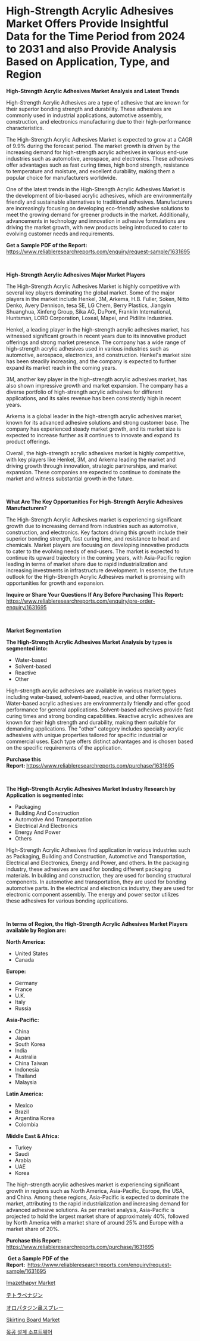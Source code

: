 <p><h1>High-Strength Acrylic Adhesives Market Offers Provide Insightful Data for the Time Period from 2024 to 2031 and also Provide Analysis Based on Application, Type, and Region</h1></p><p><strong>High-Strength Acrylic Adhesives Market Analysis and Latest Trends</strong></p>
<p><p>High-Strength Acrylic Adhesives are a type of adhesive that are known for their superior bonding strength and durability. These adhesives are commonly used in industrial applications, automotive assembly, construction, and electronics manufacturing due to their high-performance characteristics.</p><p>The High-Strength Acrylic Adhesives Market is expected to grow at a CAGR of 9.9% during the forecast period. The market growth is driven by the increasing demand for high-strength acrylic adhesives in various end-use industries such as automotive, aerospace, and electronics. These adhesives offer advantages such as fast curing times, high bond strength, resistance to temperature and moisture, and excellent durability, making them a popular choice for manufacturers worldwide.</p><p>One of the latest trends in the High-Strength Acrylic Adhesives Market is the development of bio-based acrylic adhesives, which are environmentally friendly and sustainable alternatives to traditional adhesives. Manufacturers are increasingly focusing on developing eco-friendly adhesive solutions to meet the growing demand for greener products in the market. Additionally, advancements in technology and innovation in adhesive formulations are driving the market growth, with new products being introduced to cater to evolving customer needs and requirements.</p></p>
<p><strong>Get a Sample PDF of the Report:&nbsp;</strong> <a href="https://www.reliableresearchreports.com/enquiry/request-sample/1631695">https://www.reliableresearchreports.com/enquiry/request-sample/1631695</a></p>
<p>&nbsp;</p>
<p><strong>High-Strength Acrylic Adhesives Major Market Players</strong></p>
<p><p>The High-Strength Acrylic Adhesives Market is highly competitive with several key players dominating the global market. Some of the major players in the market include Henkel, 3M, Arkema, H.B. Fuller, Soken, Nitto Denko, Avery Dennison, tesa SE, LG Chem, Berry Plastics, Jiangyin Shuanghua, Xinfeng Group, Sika AG, DuPont, Franklin International, Huntsman, LORD Corporation, Loxeal, Mapei, and Pidilite Industries.</p><p>Henkel, a leading player in the high-strength acrylic adhesives market, has witnessed significant growth in recent years due to its innovative product offerings and strong market presence. The company has a wide range of high-strength acrylic adhesives used in various industries such as automotive, aerospace, electronics, and construction. Henkel's market size has been steadily increasing, and the company is expected to further expand its market reach in the coming years.</p><p>3M, another key player in the high-strength acrylic adhesives market, has also shown impressive growth and market expansion. The company has a diverse portfolio of high-strength acrylic adhesives for different applications, and its sales revenue has been consistently high in recent years.</p><p>Arkema is a global leader in the high-strength acrylic adhesives market, known for its advanced adhesive solutions and strong customer base. The company has experienced steady market growth, and its market size is expected to increase further as it continues to innovate and expand its product offerings.</p><p>Overall, the high-strength acrylic adhesives market is highly competitive, with key players like Henkel, 3M, and Arkema leading the market and driving growth through innovation, strategic partnerships, and market expansion. These companies are expected to continue to dominate the market and witness substantial growth in the future.</p></p>
<p>&nbsp;</p>
<p><strong>What Are The Key Opportunities For High-Strength Acrylic Adhesives Manufacturers?</strong></p>
<p><p>The High-Strength Acrylic Adhesives market is experiencing significant growth due to increasing demand from industries such as automotive, construction, and electronics. Key factors driving this growth include their superior bonding strength, fast curing time, and resistance to heat and chemicals. Market players are focusing on developing innovative products to cater to the evolving needs of end-users. The market is expected to continue its upward trajectory in the coming years, with Asia-Pacific region leading in terms of market share due to rapid industrialization and increasing investments in infrastructure development. In essence, the future outlook for the High-Strength Acrylic Adhesives market is promising with opportunities for growth and expansion.</p></p>
<p><strong>Inquire or Share Your Questions If Any Before Purchasing This Report:</strong> <a href="https://www.reliableresearchreports.com/enquiry/pre-order-enquiry/1631695">https://www.reliableresearchreports.com/enquiry/pre-order-enquiry/1631695</a></p>
<p>&nbsp;</p>
<p><strong>Market Segmentation</strong></p>
<p><strong>The High-Strength Acrylic Adhesives Market Analysis by types is segmented into:</strong></p>
<p><ul><li>Water-based</li><li>Solvent-based</li><li>Reactive</li><li>Other</li></ul></p>
<p><p>High-strength acrylic adhesives are available in various market types including water-based, solvent-based, reactive, and other formulations. Water-based acrylic adhesives are environmentally friendly and offer good performance for general applications. Solvent-based adhesives provide fast curing times and strong bonding capabilities. Reactive acrylic adhesives are known for their high strength and durability, making them suitable for demanding applications. The "other" category includes specialty acrylic adhesives with unique properties tailored for specific industrial or commercial uses. Each type offers distinct advantages and is chosen based on the specific requirements of the application.</p></p>
<p><strong>Purchase this Report:&nbsp;</strong><a href="https://www.reliableresearchreports.com/purchase/1631695">https://www.reliableresearchreports.com/purchase/1631695</a></p>
<p>&nbsp;</p>
<p><strong>The High-Strength Acrylic Adhesives Market Industry Research by Application is segmented into:</strong></p>
<p><ul><li>Packaging</li><li>Building And Construction</li><li>Automotive And Transportation</li><li>Electrical And Electronics</li><li>Energy And Power</li><li>Others</li></ul></p>
<p><p>High-Strength Acrylic Adhesives find application in various industries such as Packaging, Building and Construction, Automotive and Transportation, Electrical and Electronics, Energy and Power, and others. In the packaging industry, these adhesives are used for bonding different packaging materials. In building and construction, they are used for bonding structural components. In automotive and transportation, they are used for bonding automotive parts. In the electrical and electronics industry, they are used for electronic component assembly. The energy and power sector utilizes these adhesives for various bonding applications.</p></p>
<p>&nbsp;</p>
<p><strong>In terms of Region, the High-Strength Acrylic Adhesives Market Players available by Region are:</strong></p>
<p>
    <p> <strong> North America: </strong>
        <ul>
            <li>United States</li>
            <li>Canada</li>
        </ul>
        </p> 
    <p> <strong> Europe: </strong>
        <ul>
            <li>Germany</li>
            <li>France</li>
            <li>U.K.</li>
            <li>Italy</li>
            <li>Russia</li>
        </ul>
        </p> 
    <p> <strong> Asia-Pacific: </strong>
        <ul>
            <li>China</li>
            <li>Japan</li>
            <li>South Korea</li>
            <li>India</li>
            <li>Australia</li>
            <li>China Taiwan</li>
            <li>Indonesia</li>
            <li>Thailand</li>
            <li>Malaysia</li>
        </ul>
        </p> 
    <p> <strong> Latin America: </strong>
        <ul>
            <li>Mexico</li>
            <li>Brazil</li>
            <li>Argentina Korea</li>
            <li>Colombia</li>
        </ul>
        </p> 
    <p> <strong> Middle East & Africa: </strong>
        <ul>
            <li>Turkey</li>
            <li>Saudi</li>
            <li>Arabia</li>
            <li>UAE</li>
            <li>Korea</li>
        </ul>
    </p>
    </p>
<p><p>The high-strength acrylic adhesives market is experiencing significant growth in regions such as North America, Asia-Pacific, Europe, the USA, and China. Among these regions, Asia-Pacific is expected to dominate the market, attributing to the rapid industrialization and increasing demand for advanced adhesive solutions. As per market analysis, Asia-Pacific is projected to hold the largest market share of approximately 40%, followed by North America with a market share of around 25% and Europe with a market share of 20%.</p></p>
<p><strong>Purchase this Report: </strong><a href="https://www.reliableresearchreports.com/purchase/1631695">https://www.reliableresearchreports.com/purchase/1631695</a></p>
<p>&nbsp;<strong>Get a Sample PDF of the Report:&nbsp;&nbsp;</strong><a href="https://www.reliableresearchreports.com/enquiry/request-sample/1631695">https://www.reliableresearchreports.com/enquiry/request-sample/1631695</a></p>
<p><strong></strong></p>
<p><p><a href="https://view.publitas.com/reportprime-1/global-imazethapyr-market-by-types-applications-and-major-players-with-regional-growth-rate-analysis-and-development-situation-from-2024-to-2031/">Imazethapyr Market</a></p><p><a href="https://medium.com/@leilaniwyman2021/%E3%83%86%E3%83%88%E3%83%A9%E3%83%99%E3%83%8A%E3%82%B8%E3%83%B3%E5%B8%82%E5%A0%B4%E3%81%AE%E8%A6%8F%E6%A8%A1-cagr-%E3%83%88%E3%83%AC%E3%83%B3%E3%83%89-2024%E5%B9%B4%E3%81%8B%E3%82%892030%E5%B9%B4-750c05fbef54">テトラベナジン</a></p><p><a href="https://medium.com/@leilaniwyman2021/%E3%82%AA%E3%83%AD%E3%83%91%E3%82%BF%E3%82%B8%E3%83%B3%E9%BC%BB%E3%82%B9%E3%83%97%E3%83%AC%E3%83%BC%E5%B8%82%E5%A0%B4%E3%81%AE%E8%A6%8F%E6%A8%A1%E3%81%A8%E5%B8%82%E5%A0%B4%E5%8B%95%E5%90%91-%E5%AE%8C%E5%85%A8%E3%81%AA%E6%A5%AD%E7%95%8C%E6%A6%82%E8%A6%81-2024%E5%B9%B4%E3%81%8B%E3%82%892031%E5%B9%B4%E3%81%BE%E3%81%A7-fd97ca2c689c">オロパタジン鼻スプレー</a></p><p><a href="https://view.publitas.com/reportprime-1/skirting-board-market-furnish-information-about-market-size-market-share-market-dynamics-and-projections-spanning-from-2024-to-2031/">Skirting Board Market</a></p><p><a href="https://medium.com/@sdc11954/%EB%AA%A9%EA%B3%B5-%EC%98%88%EC%88%A0%EB%94%94%EC%9E%90%EC%9D%B8-%EC%86%8C%ED%94%84%ED%8A%B8%EC%9B%A8%EC%96%B4-%EC%8B%9C%EC%9E%A5-2031%EB%85%84%EA%B9%8C%EC%A7%80%EC%9D%98-%ED%8A%B8%EB%A0%8C%EB%93%9C-%EC%98%88%EC%B8%A1-%EB%B0%8F-%EA%B2%BD%EC%9F%81-%EB%B6%84%EC%84%9D-309c66d66ac7">목공 설계 소프트웨어</a></p></p>